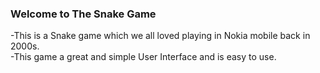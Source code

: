 ###   Welcome to The Snake Game
-This is a Snake game which we all loved playing in Nokia mobile back in 2000s.<br />
-This game a great and simple User Interface and is easy to use.
